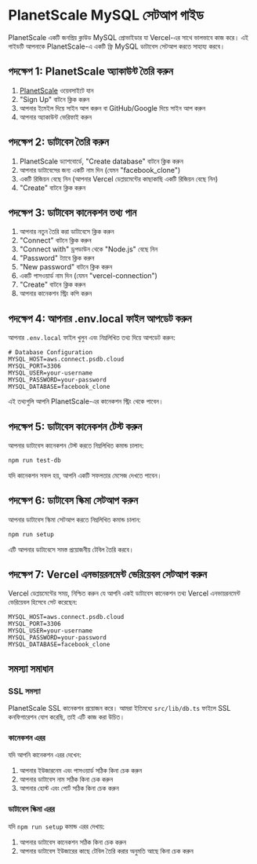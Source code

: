 # PlanetScale MySQL সেটআপ গাইড

PlanetScale একটি জনপ্রিয় ক্লাউড MySQL প্রোভাইডার যা Vercel-এর সাথে ভালভাবে কাজ করে। এই গাইডটি আপনাকে PlanetScale-এ একটি ফ্রি MySQL ডাটাবেস সেটআপ করতে সাহায্য করবে।

## পদক্ষেপ 1: PlanetScale অ্যাকাউন্ট তৈরি করুন

1. [PlanetScale](https://planetscale.com/) ওয়েবসাইটে যান
2. "Sign Up" বাটনে ক্লিক করুন
3. আপনার ইমেইল দিয়ে সাইন আপ করুন বা GitHub/Google দিয়ে সাইন আপ করুন
4. আপনার অ্যাকাউন্ট ভেরিফাই করুন

## পদক্ষেপ 2: ডাটাবেস তৈরি করুন

1. PlanetScale ড্যাশবোর্ডে, "Create database" বাটনে ক্লিক করুন
2. আপনার ডাটাবেসের জন্য একটি নাম দিন (যেমন "facebook_clone")
3. একটি রিজিয়ন বেছে নিন (আপনার Vercel ডেপ্লয়মেন্টের কাছাকাছি একটি রিজিয়ন বেছে নিন)
4. "Create" বাটনে ক্লিক করুন

## পদক্ষেপ 3: ডাটাবেস কানেকশন তথ্য পান

1. আপনার নতুন তৈরি করা ডাটাবেসে ক্লিক করুন
2. "Connect" বাটনে ক্লিক করুন
3. "Connect with" ড্রপডাউন থেকে "Node.js" বেছে নিন
4. "Password" ট্যাবে ক্লিক করুন
5. "New password" বাটনে ক্লিক করুন
6. একটি পাসওয়ার্ড নাম দিন (যেমন "vercel-connection")
7. "Create" বাটনে ক্লিক করুন
8. আপনার কানেকশন স্ট্রিং কপি করুন

## পদক্ষেপ 4: আপনার .env.local ফাইল আপডেট করুন

আপনার `.env.local` ফাইল খুলুন এবং নিম্নলিখিত তথ্য দিয়ে আপডেট করুন:

```
# Database Configuration
MYSQL_HOST=aws.connect.psdb.cloud
MYSQL_PORT=3306
MYSQL_USER=your-username
MYSQL_PASSWORD=your-password
MYSQL_DATABASE=facebook_clone
```

এই তথ্যগুলি আপনি PlanetScale-এর কানেকশন স্ট্রিং থেকে পাবেন।

## পদক্ষেপ 5: ডাটাবেস কানেকশন টেস্ট করুন

আপনার ডাটাবেস কানেকশন টেস্ট করতে নিম্নলিখিত কমান্ড চালান:

```bash
npm run test-db
```

যদি কানেকশন সফল হয়, আপনি একটি সফলতার মেসেজ দেখতে পাবেন।

## পদক্ষেপ 6: ডাটাবেস স্কিমা সেটআপ করুন

আপনার ডাটাবেস স্কিমা সেটআপ করতে নিম্নলিখিত কমান্ড চালান:

```bash
npm run setup
```

এটি আপনার ডাটাবেসে সমস্ত প্রয়োজনীয় টেবিল তৈরি করবে।

## পদক্ষেপ 7: Vercel এনভায়রনমেন্ট ভেরিয়েবল সেটআপ করুন

Vercel ডেপ্লয়মেন্টের সময়, নিশ্চিত করুন যে আপনি একই ডাটাবেস কানেকশন তথ্য Vercel এনভায়রনমেন্ট ভেরিয়েবল হিসেবে সেট করেছেন:

```
MYSQL_HOST=aws.connect.psdb.cloud
MYSQL_PORT=3306
MYSQL_USER=your-username
MYSQL_PASSWORD=your-password
MYSQL_DATABASE=facebook_clone
```

## সমস্যা সমাধান

### SSL সমস্যা

PlanetScale SSL কানেকশন প্রয়োজন করে। আমরা ইতিমধ্যে `src/lib/db.ts` ফাইলে SSL কনফিগারেশন যোগ করেছি, তাই এটি কাজ করা উচিত।

### কানেকশন এরর

যদি আপনি কানেকশন এরর দেখেন:

1. আপনার ইউজারনেম এবং পাসওয়ার্ড সঠিক কিনা চেক করুন
2. আপনার ডাটাবেস নাম সঠিক কিনা চেক করুন
3. আপনার হোস্ট এবং পোর্ট সঠিক কিনা চেক করুন

### ডাটাবেস স্কিমা এরর

যদি `npm run setup` কমান্ড এরর দেখায়:

1. আপনার ডাটাবেস কানেকশন সঠিক কিনা চেক করুন
2. আপনার ডাটাবেস ইউজারের কাছে টেবিল তৈরি করার অনুমতি আছে কিনা চেক করুন
